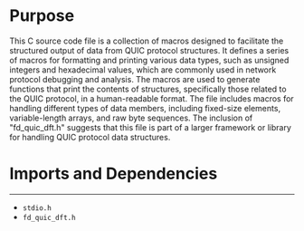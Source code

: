 # Purpose
This C source code file is a collection of macros designed to facilitate the structured output of data from QUIC protocol structures. It defines a series of macros for formatting and printing various data types, such as unsigned integers and hexadecimal values, which are commonly used in network protocol debugging and analysis. The macros are used to generate functions that print the contents of structures, specifically those related to the QUIC protocol, in a human-readable format. The file includes macros for handling different types of data members, including fixed-size elements, variable-length arrays, and raw byte sequences. The inclusion of "fd_quic_dft.h" suggests that this file is part of a larger framework or library for handling QUIC protocol data structures.
# Imports and Dependencies

---
- `stdio.h`
- `fd_quic_dft.h`


